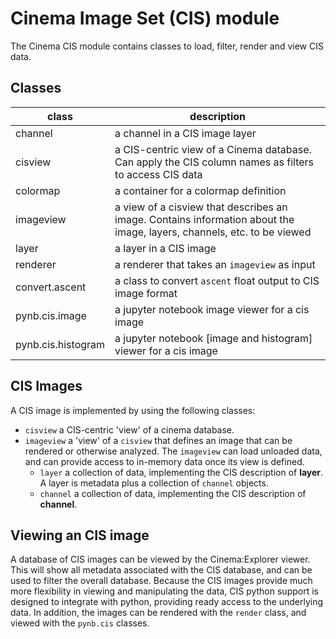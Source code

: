 # Cinema Image Set (CIS) module

The Cinema CIS module contains classes to load, filter, render and view CIS data.

## Classes

| class | description |
|-------|-------------|
|channel        | a channel in a CIS image layer |
|cisview        | a CIS-centric view of a Cinema database. Can apply the CIS column names as filters to access CIS data |
|colormap       | a container for a colormap definition |   
|imageview      | a view of a cisview that describes an image. Contains information about the image, layers, channels, etc. to be viewed |  
|layer          | a layer in a CIS image |   
|renderer       | a renderer that takes an `imageview` as input |   
|convert.ascent | a class to convert `ascent` float output to CIS image format | 
|pynb.cis.image | a jupyter notebook image viewer for a cis image |
|pynb.cis.histogram | a jupyter notebook [image and histogram] viewer for a cis image |

## CIS Images

A CIS image is implemented by using the following classes:

- `cisview` a CIS-centric 'view' of a cinema database. 
- `imageview` a 'view' of a `cisview` that defines an image that can be rendered or otherwise analyzed. The `imageview` can load unloaded data, and can provide access to in-memory data once its view is defined.
    - `layer` a collection of data, implementing the CIS description of **layer**. A layer is metadata plus a collection of `channel` objects.
    - `channel` a collection of data, implementing the CIS description of **channel**.

## Viewing an CIS image

A database of CIS images can be viewed by the Cinema:Explorer viewer. This will show all metadata associated with the CIS database, and can be used to filter the overall database. Because the CIS images provide much more flexibility in viewing and manipulating the data, CIS python support is designed to integrate with python, providing ready access to the underlying data. In addition, the images can be rendered with the `render` class, and viewed with the `pynb.cis` classes.





